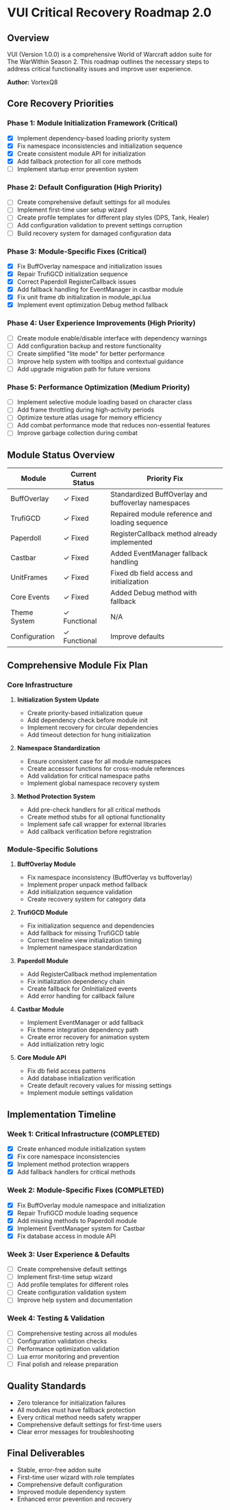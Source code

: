 # VUI Critical Recovery Roadmap 2.0

## Overview
VUI (Version 1.0.0) is a comprehensive World of Warcraft addon suite for The WarWithin Season 2. This roadmap outlines the necessary steps to address critical functionality issues and improve user experience.

**Author:** VortexQ8

## Core Recovery Priorities

### Phase 1: Module Initialization Framework (Critical)
- [x] Implement dependency-based loading priority system
- [x] Fix namespace inconsistencies and initialization sequence
- [x] Create consistent module API for initialization
- [x] Add fallback protection for all core methods
- [ ] Implement startup error prevention system

### Phase 2: Default Configuration (High Priority)
- [ ] Create comprehensive default settings for all modules
- [ ] Implement first-time user setup wizard
- [ ] Create profile templates for different play styles (DPS, Tank, Healer)
- [ ] Add configuration validation to prevent settings corruption
- [ ] Build recovery system for damaged configuration data

### Phase 3: Module-Specific Fixes (Critical)
- [x] Fix BuffOverlay namespace and initialization issues 
- [x] Repair TrufiGCD initialization sequence
- [x] Correct Paperdoll RegisterCallback issues
- [x] Add fallback handling for EventManager in castbar module
- [x] Fix unit frame db initialization in module_api.lua
- [x] Implement event optimization Debug method fallback

### Phase 4: User Experience Improvements (High Priority)
- [ ] Create module enable/disable interface with dependency warnings
- [ ] Add configuration backup and restore functionality
- [ ] Create simplified "lite mode" for better performance
- [ ] Improve help system with tooltips and contextual guidance
- [ ] Add upgrade migration path for future versions

### Phase 5: Performance Optimization (Medium Priority)
- [ ] Implement selective module loading based on character class
- [ ] Add frame throttling during high-activity periods
- [ ] Optimize texture atlas usage for memory efficiency
- [ ] Add combat performance mode that reduces non-essential features
- [ ] Improve garbage collection during combat

## Module Status Overview

| Module | Current Status | Priority Fix |
|--------|---------------|--------------|
| BuffOverlay | ✓ Fixed | Standardized BuffOverlay and buffoverlay namespaces |
| TrufiGCD | ✓ Fixed | Repaired module reference and loading sequence |
| Paperdoll | ✓ Fixed | RegisterCallback method already implemented |
| Castbar | ✓ Fixed | Added EventManager fallback handling |
| UnitFrames | ✓ Fixed | Fixed db field access and initialization |
| Core Events | ✓ Fixed | Added Debug method with fallback |
| Theme System | ✓ Functional | N/A |
| Configuration | ✓ Functional | Improve defaults |

## Comprehensive Module Fix Plan

### Core Infrastructure
1. **Initialization System Update**
   - Create priority-based initialization queue
   - Add dependency check before module init
   - Implement recovery for circular dependencies
   - Add timeout detection for hung initialization

2. **Namespace Standardization**
   - Ensure consistent case for all module namespaces
   - Create accessor functions for cross-module references
   - Add validation for critical namespace paths
   - Implement global namespace recovery system

3. **Method Protection System**
   - Add pre-check handlers for all critical methods
   - Create method stubs for all optional functionality
   - Implement safe call wrapper for external libraries
   - Add callback verification before registration

### Module-Specific Solutions

1. **BuffOverlay Module**
   - Fix namespace inconsistency (BuffOverlay vs buffoverlay)
   - Implement proper unpack method fallback
   - Add initialization sequence validation
   - Create recovery system for category data

2. **TrufiGCD Module**
   - Fix initialization sequence and dependencies
   - Add fallback for missing TrufiGCD table
   - Correct timeline view initialization timing
   - Implement namespace standardization

3. **Paperdoll Module**
   - Add RegisterCallback method implementation
   - Fix initialization dependency chain
   - Create fallback for OnInitialized events
   - Add error handling for callback failure

4. **Castbar Module**
   - Implement EventManager or add fallback
   - Fix theme integration dependency path
   - Create error recovery for animation system
   - Add initialization retry logic

5. **Core Module API**
   - Fix db field access patterns
   - Add database initialization verification
   - Create default recovery values for missing settings
   - Implement module settings validation

## Implementation Timeline

### Week 1: Critical Infrastructure (COMPLETED)
- [x] Create enhanced module initialization system
- [x] Fix core namespace inconsistencies
- [x] Implement method protection wrappers
- [x] Add fallback handlers for critical methods

### Week 2: Module-Specific Fixes (COMPLETED)
- [x] Fix BuffOverlay module namespace and initialization
- [x] Repair TrufiGCD module loading sequence
- [x] Add missing methods to Paperdoll module
- [x] Implement EventManager system for Castbar
- [x] Fix database access in module API

### Week 3: User Experience & Defaults
- [ ] Create comprehensive default settings
- [ ] Implement first-time setup wizard
- [ ] Add profile templates for different roles
- [ ] Create configuration validation system
- [ ] Improve help system and documentation

### Week 4: Testing & Validation
- [ ] Comprehensive testing across all modules
- [ ] Configuration validation checks
- [ ] Performance optimization validation
- [ ] Lua error monitoring and prevention
- [ ] Final polish and release preparation

## Quality Standards
- Zero tolerance for initialization failures
- All modules must have fallback protection
- Every critical method needs safety wrapper
- Comprehensive default settings for first-time users
- Clear error messages for troubleshooting

## Final Deliverables
- Stable, error-free addon suite
- First-time user wizard with role templates
- Comprehensive default configuration
- Improved module dependency system
- Enhanced error prevention and recovery


